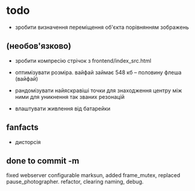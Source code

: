 # todo

* зробити визначення переміщення об'єкта порівнянням зображень






## (необов'язково)

* зробити компресію стрічок з frontend/index_src.html

* оптимізувати розміра. вайфай займає 548 кб – половину флеша (вайфай)

* рандомізувати найяскравіші точки для знаходження центру між ними для уникнення так званих резонацій

* влаштувати живлення від батарейки


## fanfacts
* дисторсія


## done to commit -m
fixed webserver configurable marksun, added frame_mutex, replaced pause_photographer. refactor, clearing naming, debug.